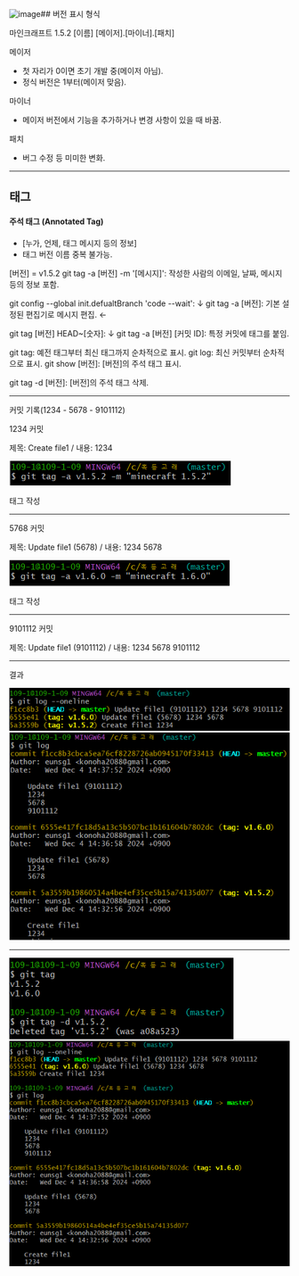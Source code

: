 ![image](https://github.com/user-attachments/assets/0a1cd7e8-1f4d-4c5b-9c98-7f5c490c33ab)## 버전 표시 형식

마인크래프트 1.5.2
[이름] [메이저].[마이너].[패치]

메이저
- 첫 자리가 0이면 초기 개발 중(메이저 아님).
- 정식 버전은 1부터(메이저 맞음).

마이너
- 메이저 버전에서 기능을 추가하거나 변경 사항이 있을 때 바꿈.

패치
- 버그 수정 등 미미한 변화.

<hr/>

## 태그

#### 주석 태그 (Annotated Tag)
- [누가, 언제, 태그 메시지 등의 정보]
- 태그 버전 이름 중복 불가능.

[버전] = v1.5.2
git tag -a [버전] -m '[메시지]': 작성한 사람의 이메일, 날짜, 메시지 등의 정보 포함.

git config --global init.defualtBranch 'code --wait': ↓
git tag -a [버전]: 기본 설정된 편집기로 메시지 편집.   ←

git tag [버전] HEAD~[숫자]:        ↓
git tag -a [버전] [커밋 ID]: 특정 커밋에 태그를 붙임.

git tag: 예전 태그부터 최신 태그까지 순차적으로 표시.
git log: 최신 커밋부터 순차적으로 표시.
git show [버전]: [버전]의 주석 태그 표시.

git tag -d [버전]: [버전]의 주석 태그 삭제.
<hr/>

커밋 기록(1234 - 5678 - 9101112)


1234 커밋

제목: Create file1 / 내용: 1234

<img src = "./img/13_1.PNG"><img/>

태그 작성
<hr/>

5768 커밋

제목: Update file1 (5678) / 내용: 1234 5678

<img src = "./img/13_2.PNG"><img/>

태그 작성
<hr/>

9101112 커밋

제목: Update file1 (9101112) / 내용: 1234 5678 9101112
<hr/>

결과

<img src = "./img/13_3.PNG"><img/>
<img src = "./img/13_4.PNG"><img/>

<hr/>

<img src = "./img/13_5.PNG"><img/>
<img src = "./img/13_6.PNG"><img/>
